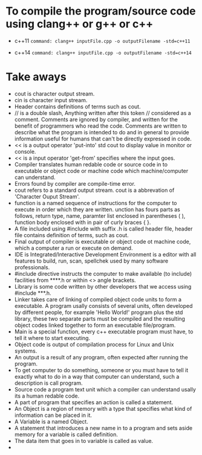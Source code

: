 # To compile the program/source code using clang++ or g++ or c++
* c++11
```command: clang++ inputFile.cpp -o outputFilename -std=c++11```

* c++14
```command: clang++ inputFile.cpp -o outputFilename -std=c++14```

# Take aways
* cout is character output stream.
* cin is character input stream.
* Header contains definitions of terms such as cout.
* // is a double slash, Anything written after this token // considered as a comment. Comments are ignored by compiler, and written for the benefit of programmers who read the code. Comments are written to describe what the program is intended to do and in general to provide information useful for humans that can't be directly expressed in code.
* << is a output operator 'put-into' std cout to display value in monitor or console.
* << is a input operator 'get-from' specifies where the input goes.
* Compiler translates human redable code or source code in to executable or object code or machine code which machine/computer can understand.
* Errors found by compiler are compile-time error.
* cout refers to a standard output stream. cout is a abbrevation of 'Character Ouput Stream'.
* function is a named sequence of instructions for the computer to execute in order which they are written. unction has fours parts as follows, return type, name, paramter list enclosed in parentheses ( ), function body enclosed with in pair of curly braces { }.
* A file included using #include with suffix .h is called header file, header file contains definition of terms, such as cout.
* Final output of compiler is executable or object code ot machine code, which a computer a run or execute on demand.
* IDE is Integrated/Interactive Development Environment is a editor with all features to build, run, scan, spellchek used by many software professionals.
* #include directive instructs the computer to make available (to include) facilities from ****.h or within <> angle brackets.
* Library is some code written by other developers that we access using #include ***.h.
* Linker takes care of linking of compiled object code units to form a executable. A program usally consists of several units, often developed by different people, for example \'Hello World!\' program plus the std library, these two separate parts must be compiled and the resulting object codes linked together to form an executable file/program.
* Main is a special function, every c++ executable program must have, to tell it where to start executing.
* Object code is output of compilation process for Linux and Unix systems.
* An output is a result of any program, often expected after running the program.
* To get computer to do something, someone or you must have to tell it exactly what to do in a way that computer can understand, such a description is call program.
* Source code a program text unit which a compiler can understand usally its a human redable code.
* A part of program that specifies an action is called a statement.
* An Object is a region of memory with a type that specifies what kind of information can be placed in it.
* A Variable is a named Object.
* A statement that introduces a new name in to a program and sets aside memory for a variable is called definition.
* The data item that goes in to variable is called as value.
*